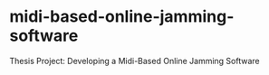 # midi-based-online-jamming-software
Thesis Project: Developing a Midi-Based Online Jamming Software
